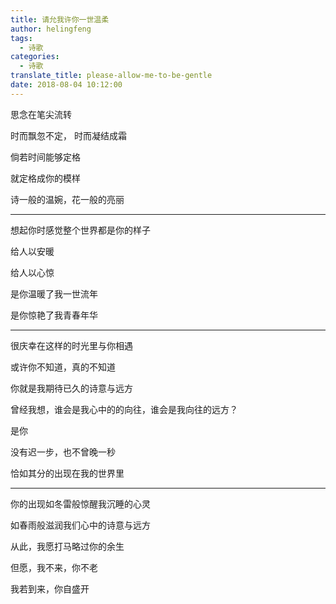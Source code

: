 ```yaml
---
title: 请允我许你一世温柔
author: helingfeng
tags:
  - 诗歌
categories:
  - 诗歌
translate_title: please-allow-me-to-be-gentle
date: 2018-08-04 10:12:00
---
```

思念在笔尖流转

时而飘忽不定， 时而凝结成霜

倘若时间能够定格

就定格成你的模样

诗一般的温婉，花一般的亮丽

---


想起你时感觉整个世界都是你的样子

给人以安暖

给人以心惊

是你温暖了我一世流年

是你惊艳了我青春年华

---

很庆幸在这样的时光里与你相遇

或许你不知道，真的不知道

你就是我期待已久的诗意与远方

曾经我想，谁会是我心中的的向往，谁会是我向往的远方？

是你

没有迟一步，也不曾晚一秒

恰如其分的出现在我的世界里

---

你的出现如冬雷般惊醒我沉睡的心灵

如春雨般滋润我们心中的诗意与远方

从此，我愿打马略过你的余生

但愿，我不来，你不老

我若到来，你自盛开
